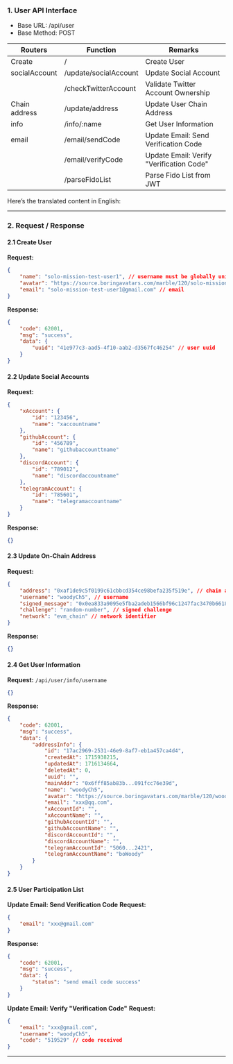
### 1. User API Interface
* Base URL: /api/user
* Base Method: POST

| Routers                         | Function                     | Remarks                      |
|---------------------------------|------------------------------|------------------------------|
| Create                          | /                            | Create User                  |
| socialAccount                   | /update/socialAccount        | Update Social Account        |
|                                 | /checkTwitterAccount         | Validate Twitter Account Ownership |
| Chain address                   | /update/address              | Update User Chain Address    |
| info                            | /info/:name                  | Get User Information         |
| email                           | /email/sendCode              | Update Email: Send Verification Code |
|                                 | /email/verifyCode            | Update Email: Verify "Verification Code" |
|                                 | /parseFidoList              | Parse Fido List from JWT     |

Here’s the translated content in English:

---

### 2. Request / Response

#### 2.1 Create User
**Request:**
```json
{
    "name": "solo-mission-test-user1", // username must be globally unique
    "avatar": "https://source.boringavatars.com/marble/120/solo-mission-test-user1", // avatar
    "email": "solo-mission-test-user1@gmail.com" // email
}
```

**Response:**
```json
{
    "code": 62001,
    "msg": "success",
    "data": {
        "uuid": "41e977c3-aad5-4f10-aab2-d3567fc46254" // user uuid
    }
}
```

#### 2.2 Update Social Accounts
**Request:**
```json
{
    "xAccount": {
        "id": "123456",
        "name": "xaccountname"
    },
    "githubAccount": {
        "id": "456789",
        "name": "githubaccounttname"
    },
    "discordAccount": {
        "id": "789012",
        "name": "discordaccountname"
    },
    "telegramAccount": {
        "id": "785601",
        "name": "telegramaccountname"
    }
}
```

**Response:**
```json
{}
```

#### 2.3 Update On-Chain Address
**Request:**
```json
{
    "address": "0xaf1de9c5f0199c61cbbcd354ce98befa235f519e", // chain address
    "username": "woodyCh5", // username
    "signed_message": "0x0ea833a9095e5fba2adeb1566bf96c1247fac3470b66184c270be417bc51e6cf7ee2d10836299ab203de0cda4b373a698ac332b2b9150a9336fbd33d2331468c1c", // signed message using the private key of the address
    "challenge": "random-number", // signed challenge
    "network": "evm_chain" // network identifier
}
```

**Response:**
```json
{}
```

#### 2.4 Get User Information
**Request:** `/api/user/info/username`
```json
{}
```

**Response:**
```json
{
    "code": 62001,
    "msg": "success",
    "data": {
        "addressInfo": {
            "id": "17ac2969-2531-46e9-8af7-eb1a457ca4d4",
            "createdAt": 1715938215,
            "updatedAt": 1716134664,
            "deletedAt": 0,
            "uuid": "",
            "mainAddr": "0x6fff85ab83b...091fcc76e39d",
            "name": "woodyCh5",
            "avatar": "https://source.boringavatars.com/marble/120/woodyCh5",
            "email": "xxx@qq.com",
            "xAccountId": "",
            "xAccountName": "",
            "githubAccountId": "",
            "githubAccountName": "",
            "discordAccountId": "",
            "discordAccountName": "",
            "telegramAccountId": "5060...2421",
            "telegramAccountName": "boWoody"
        }
    }
}
```

#### 2.5 User Participation List
**Update Email: Send Verification Code**
**Request:**
```json
{
    "email": "xxx@gmail.com"
}
```

**Response:**
```json
{
    "code": 62001,
    "msg": "success",
    "data": {
        "status": "send email code success"
    }
}
```

**Update Email: Verify "Verification Code"**
**Request:**
```json
{
    "email": "xxx@gmail.com",   
    "username": "woodyCh5",
    "code": "519529" // code received
}
```

---